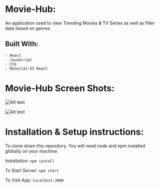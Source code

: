 Movie-Hub: 
==========
An application used to view Trending Movies & TV Series as well as filter data based on genres.

Built With:
-----------
    - React
    - JavaScript
    - CSS
    - Material-UI React

Movie-Hub Screen Shots:
=======================
![Alt text](/public/Movie-Hub-Home.png?raw=true "Optional Title")

![Alt text](/public/Movie-Hub-Details.png?raw=true "Optional Title")

Installation & Setup instructions:
==================================
To clone down this repository. You will need node and npm installed globally on your machine.

Installation:
`npm install`

To Start Server:
`npm start`

To Visit App:
`localhost:3000`


<!-- What was your motivation?
Why did you build this project?
What problems does it solve?
What did you learn?
What makes your project stand out? If your project has alot of feautres consider adding a "Features" section and listing them here. -->